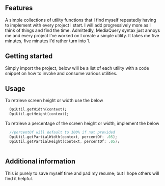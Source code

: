 

## Features

A simple collections of utility functions that I find myself repeatedly having to implement with every project I start. I will add progressively more as I think of things and find the time.
Admittedly, MediaQuery syntax just annoys me and every project I've worked on I create a simple utility. It takes me five minutes, five minutes I'd rather turn into 1.

## Getting started

Simply import the project, below will be a list of each utility with a code snippet on how to invoke and consume various utilities.

## Usage

To retrieve screen height or width use the below
```dart
  DpiUtil.getWidth(context);
  DpiUtil.getHeight(context);
```
To retrieve a percentage of the screen height or width, implement the below
```dart
  //percentOf will default to 100% if not provided
  DpiUtil.getPartialWidth(context, percentOf: .05);
  DpiUtil.getPartialHeight(context, percentOf: .05);
  
```

## Additional information

This is purely to save myself time and pad my resume; but I hope others will find it helpful.
